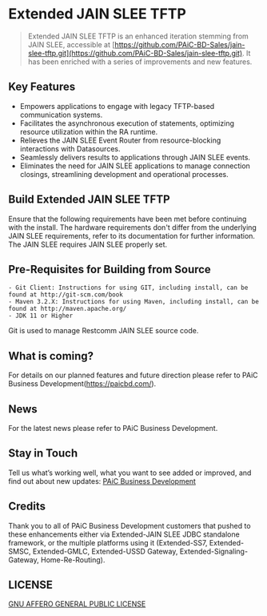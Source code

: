 # Extended JAIN SLEE TFTP

> Extended JAIN SLEE TFTP is an enhanced iteration stemming from JAIN SLEE, accessible at [https://github.com/PAiC-BD-Sales/jain-slee-tftp.git](https://github.com/PAiC-BD-Sales/jain-slee-tftp.git). It has been enriched with a series of improvements and new features.

## Key Features
* Empowers applications to engage with legacy TFTP-based communication systems.
* Facilitates the asynchronous execution of statements, optimizing resource utilization within the RA runtime.
* Relieves the JAIN SLEE Event Router from resource-blocking interactions with Datasources.
* Seamlessly delivers results to applications through JAIN SLEE events.
* Eliminates the need for JAIN SLEE applications to manage connection closings, streamlining development and operational processes.

## Build Extended JAIN SLEE TFTP

Ensure that the following requirements have been met before continuing with the install.  The hardware requirements don't differ from the underlying JAIN SLEE requirements, refer to its documentation for further information. The JAIN SLEE requires JAIN SLEE properly set.

## Pre-Requisites for Building from Source
```
- Git Client: Instructions for using GIT, including install, can be found at http://git-scm.com/book
- Maven 3.2.X: Instructions for using Maven, including install, can be found at http://maven.apache.org/
- JDK 11 or Higher
```
Git is used to manage Restcomm JAIN SLEE source code. 

## What is coming?

For details on our planned features and future direction please refer to PAiC Business Development(https://paicbd.com/).

## News

For the latest news please refer to PAiC Business Development.

## Stay in Touch

Tell us what’s working well, what you want to see added or improved, and find out about new updates: 
[PAiC Business Development](https://paicbd.com/)

## Credits

Thank you to all of PAiC Business Development customers that pushed to these enhancements either via Extended-JAIN SLEE JDBC standalone framework, or the multiple platforms using it (Extended-SS7, Extended-SMSC, Extended-GMLC, Extended-USSD Gateway, Extended-Signaling-Gateway, Home-Re-Routing).

## LICENSE

[GNU AFFERO GENERAL PUBLIC LICENSE](https://github.com/PAiC-team/Extended-jSS7/blob/main/LICENSE)
